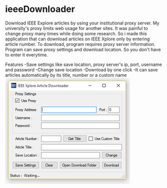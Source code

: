 # ieeeDownloader
Download IEEE Explore articles by using your institutional proxy server. 
My university's proxy limits web usage for another sites. It was painful to change proxy many times while doing some research.
So i made this application that can download articles on IEEE Xplore only by entering article number. To download, program requires
proxy server information. Program can save proxy settings and download location. So you don't have to enter it everytime.

Features
-Save settings like save location, proxy server's ip, port, username and password
-Change save location
-Download by one click
-It can save articles automatically by its title, number or a custom name
![My image](/Application.PNG)
